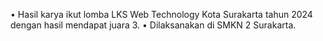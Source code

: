 • Hasil karya ikut lomba LKS Web Technology Kota Surakarta tahun 2024 dengan hasil mendapat juara 3.
• Dilaksanakan di SMKN 2 Surakarta.
